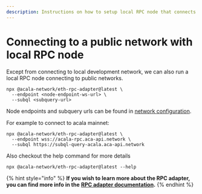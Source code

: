 ```yaml
---
description: Instructions on how to setup local RPC node that connects to a public network
---
```


# Connecting to a public network with local RPC node

Except from connecting to local development network, we can also run a local RPC node connecting to public networks.

```
npx @acala-network/eth-rpc-adapter@latest \
  --endpoint <node-endpoint-ws-url> \
  --subql <subquery-url>
```

Node endpoints and subquery urls can be found in [network configuration](../network-configuration.md).

For example to connect to acala mainnet:
```
npx @acala-network/eth-rpc-adapter@latest \
  --endpoint wss://acala-rpc.aca-api.network \
  --subql https://subql-query-acala.aca-api.network
```

Also checkout the help command for more details
```
npx @acala-network/eth-rpc-adapter@latest --help
```

{% hint style="info" %}
**If you wish to learn more about the RPC adapter, you can find more info in the** [**RPC adapter documentation**](../../tooling/rpc-adapter/running-the-rpc-adapter.md)**.**
{% endhint %}
